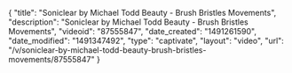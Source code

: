 {
    "title": "Soniclear by Michael Todd Beauty - Brush Bristles Movements",
    "description": "Soniclear by Michael Todd Beauty - Brush Bristles Movements",
    "videoid": "87555847",
    "date_created": "1491261590",
    "date_modified": "1491347492",
    "type": "captivate",
    "layout": "video",
    "url": "\/v\/soniclear-by-michael-todd-beauty-brush-bristles-movements\/87555847"
}